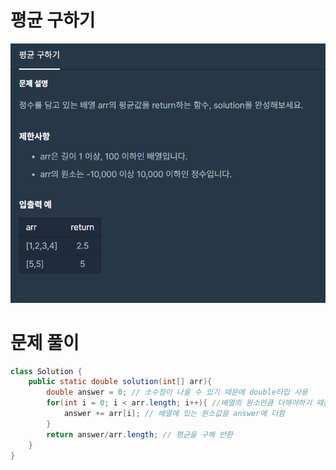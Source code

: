 # 평균 구하기

![Question](../../../img/hyunin/평균-구하기.png)

# 문제 풀이


```java
class Solution {
    public static double solution(int[] arr){
        double answer = 0; // 소수점이 나올 수 있기 때문에 double타입 사용
        for(int i = 0; i < arr.length; i++){ //배열의 원소만큼 더해야하기 때문에 arr.length를 사용함
            answer += arr[i]; // 배열에 있는 원소값을 answer에 더함
        }
        return answer/arr.length; // 평균을 구해 반환
    }
}
```